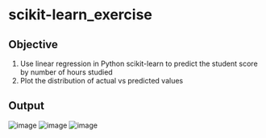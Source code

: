 # scikit-learn_exercise

## Objective
1. Use linear regression in Python scikit-learn to predict the student score by number of hours studied
2. Plot the distribution of actual vs predicted values

## Output
![image](https://user-images.githubusercontent.com/111528244/186570172-3558b76c-2913-4072-9c8c-3ee812256161.png)
![image](https://user-images.githubusercontent.com/111528244/186570206-98c52b12-cca7-42d8-8113-808e6afdd8e5.png)
![image](https://user-images.githubusercontent.com/111528244/186570192-58dc3d25-0e7c-407a-98a2-014ba062e2a8.png)

